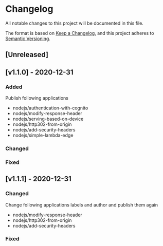 # Changelog
All notable changes to this project will be documented in this file.

The format is based on [Keep a Changelog](https://keepachangelog.com/en/1.0.0/),
and this project adheres to [Semantic Versioning](https://semver.org/spec/v2.0.0.html).

## [Unreleased]


## [v1.1.0] - 2020-12-31
### Added
Publish following applications
- nodejs/authentication-with-cognito
- nodejs/modify-response-header
- nodejs/serving-based-on-device
- nodejs/http302-from-origin
- nodejs/add-security-headers
- nodejs/simple-lambda-edge


### Changed

### Fixed 

## [v1.1.1] - 2020-12-31

### Changed
Change following applications labels and author and publish them again
- nodejs/modify-response-header
- nodejs/http302-from-origin
- nodejs/add-security-headers

### Fixed 






